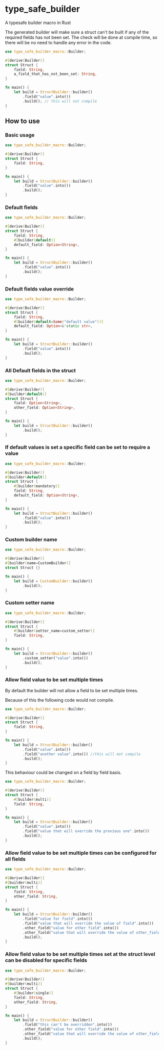 # type_safe_builder
A typesafe builder macro in Rust

The generated builder will make sure a struct can't be built if any of the required fields has not been set.
The check will be done at compile time, so there will be no need to handle any error in the code.

```rust
use type_safe_builder_macro::Builder;

#[derive(Builder)]
struct Struct {
    field: String,
    a_field_that_has_not_been_set: String,
}

fn main() {
    let build = StructBuilder::builder()
        .field("value".into())
        .build(); // this will not compile
}
```

## How to use

### Basic usage
```rust
use type_safe_builder_macro::Builder;

#[derive(Builder)]
struct Struct {
    field: String,
}

fn main() {
    let build = StructBuilder::builder()
        .field("value".into())
        .build();
}
```

### Default fields
```rust
use type_safe_builder_macro::Builder;

#[derive(Builder)]
struct Struct {
    field: String,
    #[builder(default)]
    default_field: Option<String>,
}

fn main() {
    let build = StructBuilder::builder()
        .field("value".into())
        .build();
}
```

### Default fields value override
```rust
use type_safe_builder_macro::Builder;

#[derive(Builder)]
struct Struct {
    field: String,
    #[builder(default=Some("default value"))]
    default_field: Option<&'static str>,
}

fn main() {
    let build = StructBuilder::builder()
        .field("value".into())
        .build();
}
```

### All Default fields in the struct
```rust
use type_safe_builder_macro::Builder;

#[derive(Builder)]
#[builder(default)]
struct Struct {
    field: Option<String>,
    other_field: Option<String>,
}

fn main() {
    let build = StructBuilder::builder()
        .build();
}
```

### If default values is set a specific field can be set to require a value
```rust
use type_safe_builder_macro::Builder;

#[derive(Builder)]
#[builder(default)]
struct Struct {
    #[builder(mandatory)]
    field: String,
    default_field: Option<String>,
}

fn main() {
    let build = StructBuilder::builder()
        .field("value".into())
        .build();
}
```

### Custom builder name
```rust
use type_safe_builder_macro::Builder;

#[derive(Builder)]
#[builder(name=CustomBuilder)]
struct Struct {}

fn main() {
    let build = CustomBuilder::builder()
        .build();
}
```

### Custom setter name
```rust
use type_safe_builder_macro::Builder;

#[derive(Builder)]
struct Struct {
    #[builder(setter_name=custom_setter)]
    field: String,
}

fn main() {
    let build = StructBuilder::builder()
        .custom_setter("value".into())
        .build();
}
```

### Allow field value to be set multiple times
By default the builder will not allow a field to be set multiple times.

Because of this the following code would not compile.

```rust
use type_safe_builder_macro::Builder;

#[derive(Builder)]
struct Struct {
    field: String,
}

fn main() {
    let build = StructBuilder::builder()
        .field("value".into())
        .field("another value".into()) //this will mot compile
        .build();
}
```

This behaviour could be changed on a field by field basis.

```rust
use type_safe_builder_macro::Builder;

#[derive(Builder)]
struct Struct {
    #[builder(multi)]
    field: String,
}

fn main() {
    let build = StructBuilder::builder()
        .field("value".into())
        .field("value that will override the previous one".into())
        .build();
}
```

### Allow field value to be set multiple times can be configured for all fields
```rust
use type_safe_builder_macro::Builder;

#[derive(Builder)]
#[builder(multi)]
struct Struct {
    field: String,
    other_field: String,
}

fn main() {
    let build = StructBuilder::builder()
        .field("value for field".into())
        .field("value that will override the value of field".into())
        .other_field("value for other field".into())
        .other_field("value that will override the value of other_field".into())
        .build();
}
```

### Allow field value to be set multiple times set at the struct level can be disabled for specific fields
```rust
use type_safe_builder_macro::Builder;

#[derive(Builder)]
#[builder(multi)]
struct Struct {
    #[builder(single)]
    field: String,
    other_field: String,
}

fn main() {
    let build = StructBuilder::builder()
        .field("this can't be overridden".into())
        .other_field("value for other field".into())
        .other_field("value that will override the value of other_field".into())
        .build();
}
```
